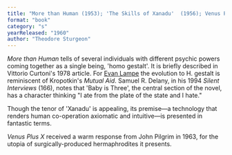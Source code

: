 ```yaml
---
title: "More than Human (1953); 'The Skills of Xanadu'  (1956); Venus Plus  X (1960)"
format: "book"
category: "s"
yearReleased: "1960"
author: "Theodore Sturgeon"
---
```

_More than Human_ tells of several individuals with different psychic  powers coming together as a single being, 'homo gestalt'. It is briefly  described in Vittorio Curtoni's 1978 article. For <a href="http://tashqueedagg.wordpress.com/2012/11/11/theodore-strugeon-more-than-human-1953/"> Evan Lampe</a> the evolution to H. gestalt is reminiscent of Kropotkin's _Mutual Aid_. Samuel R. Delany, in his 1994 _Silent Interviews_ (166), notes that 'Baby is Three', the central section of the novel, has a character thinking "I ate from the plate of the state and I hate."

Though the tenor of 'Xanadu' is appealing, its premise—a technology that  renders human  co-operation axiomatic and intuitive—is presented in fantastic terms.

_Venus Plus X_ received a warm response from John Pilgrim in  1963, for the utopia of surgically-produced hermaphrodites it presents.

